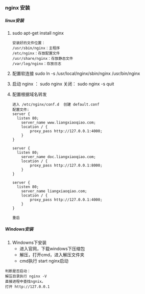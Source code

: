 ### nginx 安装

##### linux安装

1. sudo apt-get install nginx

   ```
   安装好的文件位置：
   /usr/sbin/nginx：主程序
   /etc/nginx：存放配置文件
   /usr/share/nginx：存放静态文件
   /var/log/nginx：存放日志
   ```

2. 配置软连接  sudo ln -s /usr/local/nginx/sbin/nginx /usr/bin/nginx

3. 启动 nginx ： sudo nginx   关闭： sudo nginx -s quit

4. 配置根据域名转发

   ```
   进入 /etc/nginx/conf.d  创建 default.conf
   配置文件:
   server {
     listen 80;
       server_name www.liangxiaoqiao.com;
       location / {
           proxy_pass http://127.0.0.1:4000;
       }
   }
   
   server {
     listen 80;
       server_name doc.liangxiaoqiao.com;
       location / {
           proxy_pass http://127.0.0.1:8000;
       }
   }
   
   server {
     listen 80;
       server_name liangxiaoqiao.com;
       location / {
           proxy_pass http://127.0.0.1:4000;
       }
   }
   
   重启
   ```




##### Windows安装

1. Windowns下安装
    * 进入官网，下载windows下压缩包
    * 解压，打开cmd，进入解压文件夹
    * cmd执行 start nginx启动

```
判断是否启动：
解压目录执行 nginx -V
直接进程中查找ngnix。
打开 http://127.0.0.1
```